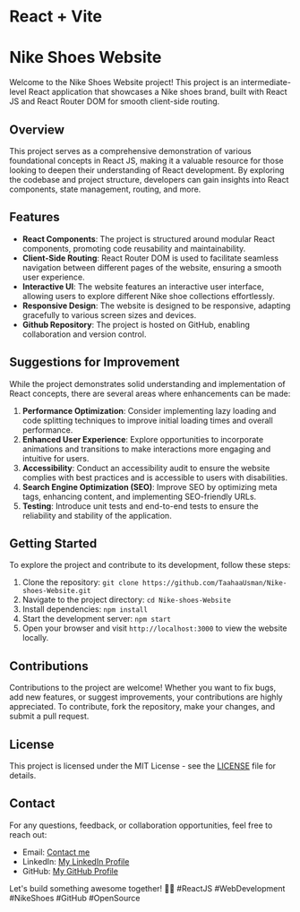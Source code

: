 # React + Vite

# Nike Shoes Website

Welcome to the Nike Shoes Website project! This project is an intermediate-level React application that showcases a Nike shoes brand, built with React JS and React Router DOM for smooth client-side routing.

## Overview

This project serves as a comprehensive demonstration of various foundational concepts in React JS, making it a valuable resource for those looking to deepen their understanding of React development. By exploring the codebase and project structure, developers can gain insights into React components, state management, routing, and more.

## Features

- **React Components**: The project is structured around modular React components, promoting code reusability and maintainability.
- **Client-Side Routing**: React Router DOM is used to facilitate seamless navigation between different pages of the website, ensuring a smooth user experience.
- **Interactive UI**: The website features an interactive user interface, allowing users to explore different Nike shoe collections effortlessly.
- **Responsive Design**: The website is designed to be responsive, adapting gracefully to various screen sizes and devices.
- **Github Repository**: The project is hosted on GitHub, enabling collaboration and version control.

## Suggestions for Improvement

While the project demonstrates solid understanding and implementation of React concepts, there are several areas where enhancements can be made:

1. **Performance Optimization**: Consider implementing lazy loading and code splitting techniques to improve initial loading times and overall performance.
2. **Enhanced User Experience**: Explore opportunities to incorporate animations and transitions to make interactions more engaging and intuitive for users.
3. **Accessibility**: Conduct an accessibility audit to ensure the website complies with best practices and is accessible to users with disabilities.
4. **Search Engine Optimization (SEO)**: Improve SEO by optimizing meta tags, enhancing content, and implementing SEO-friendly URLs.
5. **Testing**: Introduce unit tests and end-to-end tests to ensure the reliability and stability of the application.

## Getting Started

To explore the project and contribute to its development, follow these steps:

1. Clone the repository: `git clone https://github.com/TaahaaUsman/Nike-shoes-Website.git`
2. Navigate to the project directory: `cd Nike-shoes-Website`
3. Install dependencies: `npm install`
4. Start the development server: `npm start`
5. Open your browser and visit `http://localhost:3000` to view the website locally.

## Contributions

Contributions to the project are welcome! Whether you want to fix bugs, add new features, or suggest improvements, your contributions are highly appreciated. To contribute, fork the repository, make your changes, and submit a pull request.

## License

This project is licensed under the MIT License - see the [LICENSE](LICENSE) file for details.

## Contact

For any questions, feedback, or collaboration opportunities, feel free to reach out:

- Email: [Contact me](taha.usman.cll@gmail.com)
- LinkedIn: [My LinkedIn Profile](https://www.linkedin.com/in/taahaa-usman/)
- GitHub: [My GitHub Profile](https://github.com/TaahaaUsman)

Let's build something awesome together! 🚀👟 #ReactJS #WebDevelopment #NikeShoes #GitHub #OpenSource
